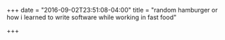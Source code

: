 +++
date = "2016-09-02T23:51:08-04:00"
title = "random hamburger or how i learned to write software while working in fast food"

+++

